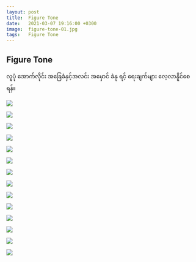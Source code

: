 ```yaml
---
layout: post
title:  Figure Tone
date:   2021-03-07 19:16:00 +0300
image:  figure-tone-01.jpg
tags:   Figure Tone
---
```


## Figure Tone

လူပုံ အောက်လိုင်း အခြေခံနှင့်အလင်း အမှောင် ခဲနု ရင့် ရေးချက်များ လေ့လာနိူင်စေရန်။

![]({{site.baseurl}}/img/figure-tone-01.jpg)

![]({{site.baseurl}}/img/figure-tone-02.jpg)

![]({{site.baseurl}}/img/figure-tone-03.jpg)

![]({{site.baseurl}}/img/figure-tone-04.jpg)

![]({{site.baseurl}}/img/figure-tone-05.jpg)

![]({{site.baseurl}}/img/figure-tone-06.jpg)

![]({{site.baseurl}}/img/figure-tone-07.jpg)

![]({{site.baseurl}}/img/figure-tone-08.jpg)

![]({{site.baseurl}}/img/figure-tone-09.jpg)

![]({{site.baseurl}}/img/figure-tone-10.jpg)

![]({{site.baseurl}}/img/figure-tone-11.jpg)

![]({{site.baseurl}}/img/figure-tone-12.jpg)

![]({{site.baseurl}}/img/figure-tone-13.jpg)

![]({{site.baseurl}}/img/figure-tone-14.jpg)

